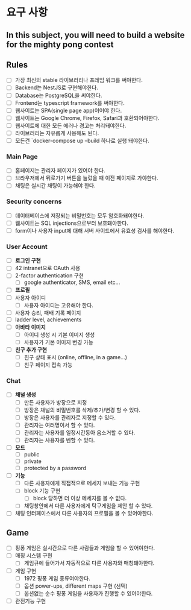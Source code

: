 # 요구 사항

## In this subject, you will need to build a website for the mighty pong contest

## Rules

- [ ] 가장 최신의 stable 라이브러리나 프레임 워크를 써야한다.
- [ ] Backend는 NestJS로 구현해야한다.
- [ ] Database는 PostgreSQL을 써야한다.
- [ ] Frontend는 typescript framework를 써야한다.
- [ ] 웹사이트는 SPA(single page app)이어야 한다.
- [ ] 웹사이트는 Google Chrome, Firefox, Safari과 호환되어야한다.
- [ ] 웹사이트에 대한 모든 에러나 경고는 처리돼야한다.
- [ ] 라이브러리는 자유롭게 사용해도 된다.
- [ ] 모든건 `docker-compose up –build 하나로 실행 돼야한다.

### Main Page

- [ ] 홈페이지는 관리자 페이지가 있어야 한다.
- [ ] 브라우저에서 뒤로가기 버튼을 눌렀을 때 이전 페이지로 가야한다.
- [ ] 채팅은 실시간 채팅이 가능해야 한다.

### Security concerns

- [ ] 데이터베이스에 저장되는 비밀번호는 모두 암호화돼야한다.
- [ ] 웹사이트는 SQL injections으로부터 보호돼야한다.
- [ ] form이나 사용자 input에 대해 서버 사이드에서 유효성 검사를 해야한다.

### User Account

- [ ] **로그인 구현**
- [ ] 42 intranet으로 OAuth 사용
- [ ] 2-factor authentication 구현
  - [ ] google authenticator, SMS, email etc...
- [ ] **프로필**
- [ ] 사용자 아이디
  - [ ] 사용자 아이디는 고유해야 한다.
- [ ] 사용자 승리, 패배 기록 페이지
- [ ] ladder level, achievements
- [ ] **아바타 이미지**
  - [ ] 아이디 생성 시 기본 이미지 생성
  - [ ] 사용자가 기본 이미지 변경 가능
- [ ] **친구 추가 구현**
  - [ ] 친구 상태 표시 (online, offline, in a game...)
  - [ ] 친구 페이지 접속 가능

### Chat

- [ ] **채널 생성**
  - [ ] 만든 사용자가 방장으로 지정
  - [ ] 방장은 채널의 비밀번호를 삭제/추가/변경 할 수 있다.
  - [ ] 방장은 사용자를 관리자로 지정할 수 있다.
  - [ ] 관리자는 여러명이서 할 수 있다.
  - [ ] 관리자는 사용자를 일정시간동아 음소거할 수 있다.
  - [ ] 관리자는 사용자를 벤할 수 있다.
- [ ] **모드**
  - [ ] public
  - [ ] private
  - [ ] protected by a password
- [ ] **기능**
  - [ ] 다른 사용자에게 직접적으로 메세지 보내는 기능 구현
  - [ ] block 기능 구현
    - [ ] block 당하면 더 이상 메세지를 볼 수 없다.
  - [ ] 채팅창안에서 다른 사용자에게 탁구게임을 제안 할 수 있다.
- [ ] 채팅 인터페이스에서 다른 사용자의 프로필을 볼 수 있어야한다.

## Game

- [ ] 핑퐁 게임은 실시간으로 다른 사람들과 게임을 할 수 있어야한다.
- [ ] 매칭 시스템 구현
  - [ ] 게임큐에 들어가서 자동적으로 다른 사용자와 매칭돼야한다.
- [ ] 게임 구현
  - [ ] 1972 핑퐁 게임 종류여야한다.
  - [ ] 옵션 power-ups, different maps 구현 (선택)
  - [ ] 옵션없는 순수 핑퐁 게임을 사용자가 진행할 수 있어야한다.
- [ ] 관전기능 구현
